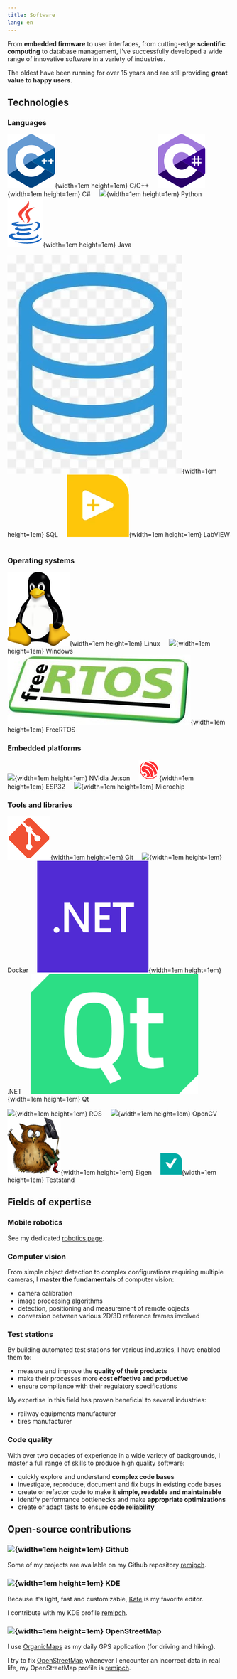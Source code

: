 ```yaml
---
title: Software
lang: en
---
```


From __embedded firmware__ to user interfaces, from cutting-edge __scientific computing__ to database management,
I've successfully developed a wide range of innovative software in a variety of industries.

The oldest have been running for over 15 years and are still providing __great value to happy users__.

## Technologies

### Languages

![](images/cpp.png){width=1em height=1em} C/C++ &nbsp; &nbsp;
![](images/csharp.png){width=1em height=1em} C# &nbsp; &nbsp;
![](images/python.ico){width=1em height=1em} Python &nbsp; &nbsp;
![](images/java.png){width=1em height=1em} Java &nbsp; &nbsp;

![](images/sql.webp){width=1em height=1em} SQL &nbsp; &nbsp;
![](images/labview.webp){width=1em height=1em} LabVIEW &nbsp; &nbsp;

### Operating systems

![](images/linux.png){width=1em height=1em} Linux &nbsp; &nbsp;
![](images/windows.ico){width=1em height=1em} Windows &nbsp; &nbsp;
![](images/freertos.png){width=1em height=1em} FreeRTOS &nbsp; &nbsp;

### Embedded platforms

![](images/nvidia.ico){width=1em height=1em} NVidia Jetson &nbsp; &nbsp;
![](images/espressif.png){width=1em height=1em} ESP32 &nbsp; &nbsp;
![](images/microchip.ico){width=1em height=1em} Microchip &nbsp; &nbsp;

### Tools and libraries

![](images/git.png){width=1em height=1em} Git  &nbsp; &nbsp;
![](images/docker.ico){width=1em height=1em} Docker  &nbsp; &nbsp;
![](images/dotnet.png){width=1em height=1em} .NET  &nbsp; &nbsp;
![](images/qt.png){width=1em height=1em} Qt  &nbsp; &nbsp;

![](images/ros.ico){width=1em height=1em} ROS  &nbsp; &nbsp;
![](images/opencv.ico){width=1em height=1em} OpenCV  &nbsp; &nbsp;
![](images/eigen.png){width=1em height=1em} Eigen  &nbsp; &nbsp;
![](images/teststand.png){width=1em height=1em} Teststand  &nbsp; &nbsp;

## Fields of expertise

### Mobile robotics

See my dedicated [robotics page](./robotics.html).

### Computer vision

From simple object detection to complex configurations requiring multiple cameras,
I __master the fundamentals__ of computer vision:

* camera calibration
* image processing algorithms
* detection, positioning and measurement of remote objects
* conversion between various 2D/3D reference frames involved

### Test stations

By building automated test stations for various industries, I have enabled them to:

* measure and improve the __quality of their products__
* make their processes more __cost effective and productive__
* ensure compliance with their regulatory specifications

My expertise in this field has proven beneficial to several industries:

* railway equipments manufacturer
* tires manufacturer

### Code quality

With over two decades of experience in a wide variety of backgrounds,
I master a full range of skills to produce high quality software:

* quickly explore and understand __complex code bases__
* investigate, reproduce, document and fix bugs in existing code bases
* create or refactor code to make it __simple, readable and maintainable__
* identify performance bottlenecks and make __appropriate optimizations__
* create or adapt tests to ensure __code reliability__

## Open-source contributions

### ![](images/github.ico){width=1em height=1em} Github

Some of my projects are available on my Github repository [remipch](https://github.com/remipch).

### ![](images/kde.ico){width=1em height=1em} KDE

Because it's light, fast and customizable, [Kate](https://kate-editor.org/) is my favorite editor.

I contribute with my KDE profile [remipch](https://invent.kde.org/remipch).

### ![](images/openstreetmap.ico){width=1em height=1em} OpenStreetMap

I use [OrganicMaps](https://organicmaps.app/) as my daily GPS application (for driving and hiking).

I try to fix [OpenStreetMap](https://www.openstreetmap.org/) whenever I encounter an incorrect data in real life,
my OpenStreetMap profile is [remipch](https://www.openstreetmap.org/user/remipch).
